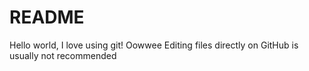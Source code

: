 # README #

Hello world, I love using git! Oowwee
Editing files directly on GitHub is usually not recommended
